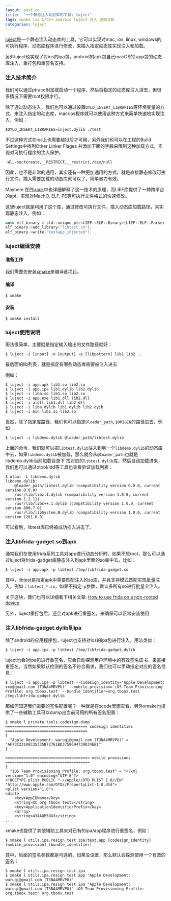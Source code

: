 ```yaml
---
layout: post.cn
title:  "一个静态注入动态库的工具: luject"
tags: xmake lua C/C++ android luject 注入 逆向分析
categories: luject
---
```


[luject](https://github.com/lanoox/luject)是一个静态注入动态库的工具，它可以实现对mac, ios, linux, windows的可执行程序，动态库程序进行修改，来插入指定动态库实现注入和加载。

另外luject也实现了对ios的ipa包，android的apk包自己macOS的.app包的动态库注入，重打包和重签名支持。

### 注入技术简介

我们可以通过ptrace附加或启动一个程序，然后将指定的动态库注入进去，但很多情况下需要root权限才行。

除了通过动态注入，我们也可以通过设置`DYLD_INSERT_LIBRARIES`等环境变量的方式，来注入指定的动态库，mac/ios程序就可以使用这种方式来简单快速地实现注入，例如：

```console
$DYLD_INSERT_LIBRARIES=inject.dylib ./test
```

不过这种方式在ios上也需要越狱后才可用，另外我们也可以在工程的Build Settings中找到Other Linker Flages 并添加下面的字段来限制这种加载方式，实现对可执行程序的注入保护。

```
-Wl,-sectcreate,__RESTRICT,__restrict,/dev/null
```

因此，也不是非常的通用，其实还有一种更加通用的方式，就是直接静态修改可执行文件，插入需要加载的动态库就可以了，简单暴力有效。

Mayhem 在[Phrack](http://phrack.org/issues/61/8.html)中也详细解释了这一技术的原理，而LIEF库提供了一种跨平台的api，实现对MachO, ELF, PE等可执行文件格式的快速修改。

这里luject就是利用了这个库，通过修改可执行文件，插入动态库加载路径，来实现静态注入，例如：

```c
auto elf_binary = std::unique_ptr<LIEF::ELF::Binary>{LIEF::ELF::Parser::parse("testapp")};
elf_binary->add_library("libtest.so");
elf_binary->write("testapp_injected");
```






### luject编译安装

#### 准备工作

我们需要先安装[xmake](https://github.com/xmake-io/xmake)来编译此项目。

#### 编译

```console
$ xmake
```

#### 安装

```console
$ xmake install
```

### luject使用说明

用法很简单，主要就是指定输入输出的文件路径就好：

```console
$ luject -i [input] -o [output] -p [libpattern] lib1 lib2 ..
```

最后面的lib列表，就是指定有哪些动态库需要被注入进去

例如：

```console
$ luject -i app.apk lib1.so lib2.so
$ luject -i app.ipa lib1.dylib lib2.dylib
$ luject -i liba.so lib1.so lib2.so
$ luject -i app.exe lib1.dll lib2.dll
$ luject -i a.dll lib1.dll lib2.dll
$ luject -i liba.dylib lib1.dylib lib2.dyib
$ luject -i bin lib1.so lib2.so
```

当然，除了指定库路径，我们也可以指定`@loader_path`, `$ORIGIN`的路径进去，例如：

```console
$ luject -i libdemo.dylib @loader_path/libtest.dylib
```

上面的命令，我们就可以把`libtest.dylib`注入到另一个`libdemo.dylib`的动态库中去，如果`libdemo.dylib`被加载，那么就会从`@loader_path`也就是libdemo.dylib当前加载目录下
找对应的`libtest.dylib`库，然后自动加载进来，我们也可以通过otool/ldd等工具也查看验证加载列表：

```console
$ otool -L libdemo.dylib
libdemo.dylib:
	@loader_path/libtest.dylib (compatibility version 0.0.0, current version 0.0.0)
	/usr/lib/libz.1.dylib (compatibility version 1.0.0, current version 1.2.11)
	/usr/lib/libc++.1.dylib (compatibility version 1.0.0, current version 800.7.0)
	/usr/lib/libSystem.B.dylib (compatibility version 1.0.0, current version 1281.0.0)
```

可以看到，libtest库已经被成功插入进去了。

### 注入libfrida-gadget.so到apk

通常我们在使用frida系列工具对app进行动态分析时，如果不想root，那么可以通过luject将frida-gadget库静态注入到apk里面的so库中去，比如：

```console
$ luject -i app.apk -p libtest /tmp/libfrida-gadget.so
```

其中，libtest是指定apk中需要匹配注入的so库，并且支持模式匹配实现批量注入，例如：`libtest_*.so`，如果不指定`-p`参数，默认多所有so进行批量全注入。

关于这块，我们也可以详细看下相关文章: [How to use frida on a non-rooted device](https://lief.quarkslab.com/doc/latest/tutorials/09_frida_lief.html)

另外，luject重打包后，还会对apk进行重签名，来确保可以正常安装使用


### 注入libfrida-gadget.dylib到ipa

除了android的应用程序包，luject也支持对ios的ipa包进行注入，用法类似：

```console
$ luject -i app.ipa -p libtest /tmp/libfrida-gadget.dylib
```

luject也会对ipa包进行重签名，它会自动探测用户环境中的有效签名证书，来直接重签名，当然如果默认检测的签名不符合需求，我们也可以手动指定对应的签名信息：


```console
$ luject -i app.ipa -p libtest --codesign_identity='Apple Development: xxx@gmail.com (T3NA4MRVPU)' --mobile_provision='iOS Team Provisioning Profile: org.tboox.test' --bundle_identifier=org.tboox.test /tmp/libfrida-gadget.dylib
```

那如何知道我们需要的签名配置呢？一种就是在xcode里面查看，另外xmake也提供了一些辅助工具可以dump出当前可用的所有签名配置：

```console
$ xmake l private.tools.codesign.dump
==================================== codesign identities ====================================
{ 
  "Apple Development: waruqi@gmail.com (T3NA4MRVPU)" = "AF73C231A0C35335B72761BD3759694739D34EB1" 
}

===================================== mobile provisions =====================================
{ 
  "iOS Team Provisioning Profile: org.tboox.test" = "<?xml version="1.0" encoding="UTF-8"?>
<!DOCTYPE plist PUBLIC "-//Apple//DTD PLIST 1.0//EN" "http://www.apple.com/DTDs/PropertyList-1.0.dtd">
<plist version="1.0">
<dict>
	<key>AppIDName</key>
	<string>XC org tboox test5</string>
	<key>ApplicationIdentifierPrefix</key>
	<array>
	<string>43AAQM58X3</string>
...
```

xmake也提供了其他辅助工具来对已有的ipa/app程序进行重签名，例如：

```console
$ xmake l utils.ipa.resign test.ipa|test.app [codesign_identity] [mobile_provision] [bundle_identifier]
```

其中，后面的签名参数都是可选的，如果没设置，那么默认会探测使用一个有效的签名：

```console
$ xmake l utils.ipa.resign test.ipa
$ xmake l utils.ipa.resign test.app "Apple Development: waruqi@gmail.com (T3NA4MRVPU)"
$ xmake l utils.ipa.resign test.ipa "Apple Development: waruqi@gmail.com (T3NA4MRVPU)" iOS Team Provisioning Profile: org.tboox.test" org.tboox.test
```
